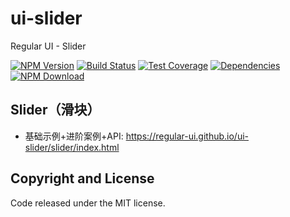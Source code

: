 # ui-slider

Regular UI - Slider

[![NPM Version][npm-img]][npm-url]
[![Build Status][travis-img]][travis-url]
[![Test Coverage][coveralls-img]][coveralls-url]
[![Dependencies][david-img]][david-url]
[![NPM Download][download-img]][download-url]

[npm-img]: http://img.shields.io/npm/v/rgui-ui-slider.svg?style=flat-square
[npm-url]: http://npmjs.org/package/rgui-ui-slider
[travis-img]: https://img.shields.io/travis/regular-ui/ui-slider.svg?style=flat-square
[travis-url]: https://travis-ci.org/regular-ui/ui-slider
[coveralls-img]: https://img.shields.io/coveralls/regular-ui/ui-slider.svg?style=flat-square
[coveralls-url]: https://coveralls.io/r/regular-ui/ui-slider
[david-img]: http://img.shields.io/david/regular-ui/ui-slider.svg?style=flat-square
[david-url]: https://david-dm.org/regular-ui/ui-slider
[download-img]: https://img.shields.io/npm/dm/rgui-ui-slider.svg?style=flat-square
[download-url]: https://npmjs.org/package/rgui-ui-slider

## Slider（滑块）

- 基础示例+进阶案例+API: https://regular-ui.github.io/ui-slider/slider/index.html

## Copyright and License

Code released under the MIT license.
